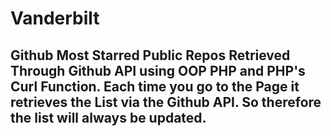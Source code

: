 # Vanderbilt
## Github Most Starred Public Repos Retrieved Through Github API using OOP PHP and PHP's Curl Function. Each time you go to the Page it retrieves the List via the Github API. So therefore the list will always be updated.

